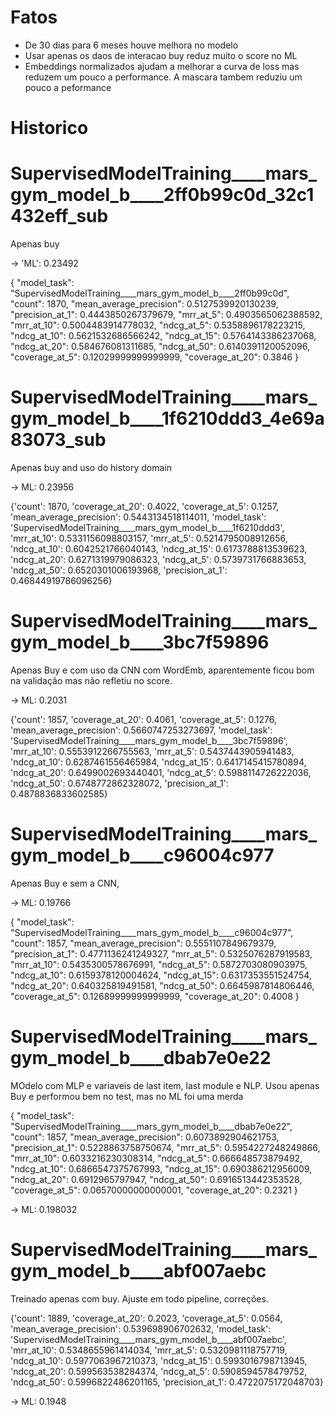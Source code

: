 
# Fatos

* De 30 dias para 6 meses houve melhora no modelo
* Usar apenas os daos de interacao buy reduz muito o score no ML
* Embeddings normalizados ajudam a melhorar a curva de loss mas reduzem um pouco a performance. A mascara tambem reduziu um pouco a peformance


# Historico


# SupervisedModelTraining____mars_gym_model_b____2ff0b99c0d_32c1432eff_sub

Apenas buy

-> 'ML': 0.23492	

{
    "model_task": "SupervisedModelTraining____mars_gym_model_b____2ff0b99c0d",
    "count": 1870,
    "mean_average_precision": 0.5127539920130239,
    "precision_at_1": 0.4443850267379679,
    "mrr_at_5": 0.4903565062388592,
    "mrr_at_10": 0.5004483914778032,
    "ndcg_at_5": 0.5358896178223215,
    "ndcg_at_10": 0.5621532686566242,
    "ndcg_at_15": 0.5764143386237068,
    "ndcg_at_20": 0.584676081311685,
    "ndcg_at_50": 0.6140391120052096,
    "coverage_at_5": 0.12029999999999999,
    "coverage_at_20": 0.3846
}

# SupervisedModelTraining____mars_gym_model_b____1f6210ddd3_4e69a83073_sub

Apenas buy and uso do history domain 

-> ML: 0.23956

 {'count': 1870,
  'coverage_at_20': 0.4022,
  'coverage_at_5': 0.1257,
  'mean_average_precision': 0.5443134518114011,
  'model_task': 'SupervisedModelTraining____mars_gym_model_b____1f6210ddd3',
  'mrr_at_10': 0.5331156098803157,
  'mrr_at_5': 0.5214795008912656,
  'ndcg_at_10': 0.6042521766040143,
  'ndcg_at_15': 0.6173788813539623,
  'ndcg_at_20': 0.6271319979086323,
  'ndcg_at_5': 0.5739731766883653,
  'ndcg_at_50': 0.6520301006193968,
  'precision_at_1': 0.46844919786096256}


# SupervisedModelTraining____mars_gym_model_b____3bc7f59896

Apenas Buy e com uso da CNN com WordEmb, aparentemente ficou bom na validação mas não refletiu no score. 

-> ML: 0.2031

{'count': 1857,
 'coverage_at_20': 0.4061,
 'coverage_at_5': 0.1276,
 'mean_average_precision': 0.5660747253273697,
 'model_task': 'SupervisedModelTraining____mars_gym_model_b____3bc7f59896',
 'mrr_at_10': 0.5553912266755563,
 'mrr_at_5': 0.5437443905941483,
 'ndcg_at_10': 0.6287461556465984,
 'ndcg_at_15': 0.6417145415780894,
 'ndcg_at_20': 0.6499002693440401,
 'ndcg_at_5': 0.5988114726222036,
 'ndcg_at_50': 0.6748772862328072,
 'precision_at_1': 0.4878836833602585}


# SupervisedModelTraining____mars_gym_model_b____c96004c977

Apenas Buy e sem a CNN, 

-> ML: 0.19766

{
    "model_task": "SupervisedModelTraining____mars_gym_model_b____c96004c977",
    "count": 1857,
    "mean_average_precision": 0.5551107849679379,
    "precision_at_1": 0.4771136241249327,
    "mrr_at_5": 0.5325076287919583,
    "mrr_at_10": 0.5435300578676991,
    "ndcg_at_5": 0.5872703080903975,
    "ndcg_at_10": 0.6159378120004624,
    "ndcg_at_15": 0.6317353551524754,
    "ndcg_at_20": 0.640325819491581,
    "ndcg_at_50": 0.6645987814806446,
    "coverage_at_5": 0.12689999999999999,
    "coverage_at_20": 0.4008
}

# SupervisedModelTraining____mars_gym_model_b____dbab7e0e22

MOdelo com MLP e variaveis de last item, last module e NLP. Usou apenas 
Buy e performou bem no test, mas no ML foi uma merda

{
    "model_task": "SupervisedModelTraining____mars_gym_model_b____dbab7e0e22",
    "count": 1857,
    "mean_average_precision": 0.6073892904621753,
    "precision_at_1": 0.5228863758750674,
    "mrr_at_5": 0.5954227248249866,
    "mrr_at_10": 0.6033216230308314,
    "ndcg_at_5": 0.666648573879492,
    "ndcg_at_10": 0.6866547375767993,
    "ndcg_at_15": 0.690386212956009,
    "ndcg_at_20": 0.6912965797947,
    "ndcg_at_50": 0.6916513442353528,
    "coverage_at_5": 0.06570000000000001,
    "coverage_at_20": 0.2321
}

-> ML: 0.198032

# SupervisedModelTraining____mars_gym_model_b____abf007aebc

Treinado apenas com buy. Ajuste em todo pipeline, correções. 

{'count': 1889,
 'coverage_at_20': 0.2023,
 'coverage_at_5': 0.0564,
 'mean_average_precision': 0.539698906702632,
 'model_task': 'SupervisedModelTraining____mars_gym_model_b____abf007aebc',
 'mrr_at_10': 0.5348655961414034,
 'mrr_at_5': 0.5320981118757719,
 'ndcg_at_10': 0.5977063967210373,
 'ndcg_at_15': 0.5993016798713945,
 'ndcg_at_20': 0.599563538284374,
 'ndcg_at_5': 0.5908594578479752,
 'ndcg_at_50': 0.5996822486201165,
 'precision_at_1': 0.4722075172048703}

-> ML: 0.1948
